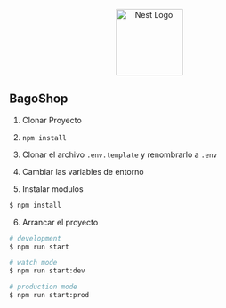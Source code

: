 <p align="center">
  <a href="http://nestjs.com/" target="blank"><img src="https://nestjs.com/img/logo-small.svg" width="120" alt="Nest Logo" /></a>
</p>


## BagoShop

1. Clonar Proyecto
2. ``npm install``
3. Clonar el archivo ```.env.template``` y renombrarlo a ```.env```
4. Cambiar las variables de entorno

5. Instalar modulos
```bash
$ npm install
```

6. Arrancar el proyecto

```bash
# development
$ npm run start

# watch mode
$ npm run start:dev

# production mode
$ npm run start:prod
```
